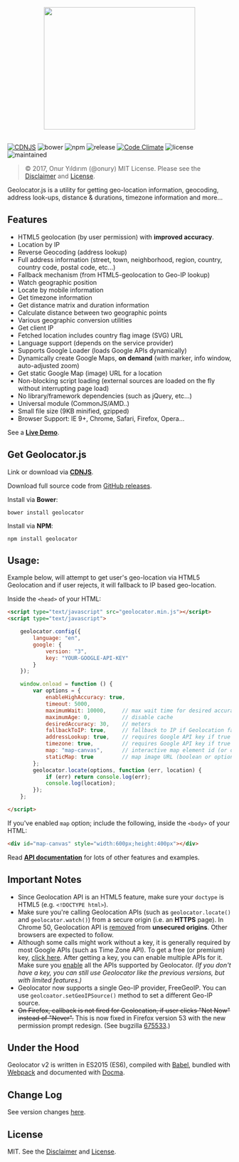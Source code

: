 <p align="center"><img width="340" height="275" src="https://raw.github.com/onury/geolocator/master/geolocator-logo.png" /><br /><br /></p>

[![CDNJS](https://img.shields.io/cdnjs/v/geolocator.svg)](https://cdnjs.com/libraries/geolocator)
![bower](https://img.shields.io/bower/v/geolocator.svg)
![npm](https://img.shields.io/npm/v/geolocator.svg)
![release](https://img.shields.io/github/release/onury/geolocator.svg)
[![Code Climate](https://codeclimate.com/github/onury/geolocator/badges/gpa.svg)](https://codeclimate.com/github/onury/geolocator)
![license](http://img.shields.io/npm/l/perfy.svg)
![maintained](https://img.shields.io/maintenance/yes/2017.svg) 

> © 2017, Onur Yıldırım (@onury)
> MIT License. Please see the [Disclaimer][disclaimer] and [License][license].

Geolocator.js is a utility for getting geo-location information, geocoding, address look-ups, distance & durations, timezone information and more...

## Features

 - HTML5 geolocation (by user permission) with **improved accuracy**.
 - Location by IP
 - Reverse Geocoding (address lookup)
 - Full address information (street, town, neighborhood, region, country, country code, postal code, etc...)
 - Fallback mechanism (from HTML5-geolocation to Geo-IP lookup)
 - Watch geographic position
 - Locate by mobile information
 - Get timezone information
 - Get distance matrix and duration information
 - Calculate distance between two geographic points
 - Various geographic conversion utilities
 - Get client IP
 - Fetched location includes country flag image (SVG) URL
 - Language support (depends on the service provider)
 - Supports Google Loader (loads Google APIs dynamically)
 - Dynamically create Google Maps, **on demand** (with marker, info window, auto-adjusted zoom)
 - Get static Google Map (image) URL for a location
 - Non-blocking script loading (external sources are loaded on the fly without interrupting page load)
 - No library/framework dependencies (such as jQuery, etc...)
 - Universal module (CommonJS/AMD..)
 - Small file size (9KB minified, gzipped)
 - Browser Support: IE 9+, Chrome, Safari, Firefox, Opera...

See a [**Live Demo**](https://onury.github.io/geolocator/?content=examples).

## Get Geolocator.js

Link or download via [**CDNJS**][cdnjs].  

Download full source code from [GitHub releases][releases].  

Install via **Bower**:
```
bower install geolocator
```

Install via **NPM**:
```
npm install geolocator
```

## Usage:

Example below, will attempt to get user's geo-location via HTML5 Geolocation and if user rejects, it will fallback to IP based geo-location.

Inside the `<head>` of your HTML:
```html
<script type="text/javascript" src="geolocator.min.js"></script>
<script type="text/javascript">

    geolocator.config({
        language: "en",
        google: {
            version: "3",
            key: "YOUR-GOOGLE-API-KEY"
        }
    });

    window.onload = function () {
        var options = {
            enableHighAccuracy: true,
            timeout: 5000,
            maximumWait: 10000,     // max wait time for desired accuracy
            maximumAge: 0,          // disable cache
            desiredAccuracy: 30,    // meters
            fallbackToIP: true,     // fallback to IP if Geolocation fails or rejected
            addressLookup: true,    // requires Google API key if true
            timezone: true,         // requires Google API key if true
            map: "map-canvas",      // interactive map element id (or options object)
            staticMap: true         // map image URL (boolean or options object)
        };
        geolocator.locate(options, function (err, location) {
            if (err) return console.log(err);
            console.log(location);
        });
    };

</script>
```

If you've enabled `map` option; include the following, inside the `<body>` of your HTML:
```html
<div id="map-canvas" style="width:600px;height:400px"></div>
```
Read [**API documentation**][api-docs] for lots of other features and examples.

## Important Notes

- Since Geolocation API is an HTML5 feature, make sure your `doctype` is HTML5 (e.g. `<!DOCTYPE html>`).
- Make sure you're calling Geolocation APIs (such as `geolocator.locate()` and `geolocator.watch()`) from a secure origin (i.e. an **HTTPS** page). In Chrome 50, Geolocation API is [removed][chrome-unsecure] from **unsecured origins**. Other browsers are expected to follow.
- Although some calls might work without a key, it is generally required by most Google APIs (such as Time Zone API). To get a free (or premium) key, [click here][google-docs]. After getting a key, you can enable multiple APIs for it. Make sure you [enable][google-console] all the APIs supported by Geolocator. *(If you don't have a key, you can still use Geolocator like the previous versions, but with limited features.)*
- Geolocator now supports a single Geo-IP provider, FreeGeoIP. You can use `geolcoator.setGeoIPSource()` method to set a different Geo-IP source.
- <strike>On Firefox, callback is not fired for Geolocation, if user clicks "Not Now" instead of "Never".</strike> This is now fixed in Firefox version 53 with the new permission prompt redesign. (See bugzilla [675533][bug-675533].)

## Under the Hood

Geolocator v2 is written in ES2015 (ES6), compiled with [Babel][babel], bundled with [Webpack][webpack] and documented with [Docma][docma].

## Change Log

See version changes [here][changelog].

## License

MIT. See the [Disclaimer][disclaimer] and [License][license].


[api-docs]:https://onury.github.io/geolocator/?api=geolocator
[changelog]:https://onury.github.io/geolocator/?content=changelog
[license]: https://github.com/onury/geolocator/blob/master/LICENSE
[disclaimer]: https://github.com/onury/geolocator/blob/master/DISCLAIMER
[uncompressed]: https://raw.github.com/onury/geolocator/master/src/geolocator.js
[compressed]: https://raw.github.com/onury/geolocator/master/src/geolocator.min.js
[cdnjs]:https://cdnjs.com/libraries/geolocator
[demo]: http://rawgit.com/onury/geolocator/master/example/index.html
[example-img]: https://raw.github.com/onury/geolocator/master/screenshots/geolocator-example.jpg
[npm-package]: https://www.npmjs.com/package/geolocator
[releases]:https://github.com/onury/geolocator/releases
[legacy-version]:https://github.com/onury/geolocator/releases/tag/v1.2.9
[babel]:https://github.com/babel/babel
[webpack]:https://github.com/webpack/webpack
[docma]:https://github.com/onury/docma
[google-docs]:https://developers.google.com/maps/documentation/javascript
[google-console]:https://console.developers.google.com
[chrome-unsecure]:https://developers.google.com/web/updates/2016/04/geolocation-on-secure-contexts-only?hl=en
[bug-884921]:https://bugzilla.mozilla.org/show_bug.cgi?id=884921
[bug-675533]:https://bugzilla.mozilla.org/show_bug.cgi?id=675533
